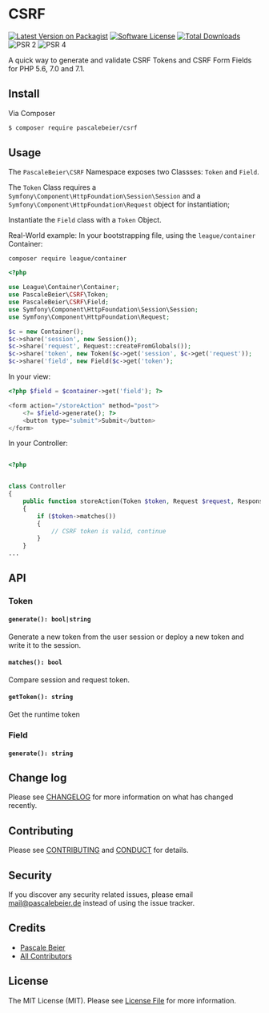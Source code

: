 # CSRF

[![Latest Version on Packagist][ico-version]][link-packagist]
[![Software License][ico-license]](LICENSE.md)
[![Total Downloads][ico-downloads]][link-downloads]
![PSR 2][ico-psr2]
![PSR 4][ico-psr4]

A quick way to generate and validate CSRF Tokens and CSRF Form Fields for PHP 5.6, 7.0 and 7.1.

## Install

Via Composer

``` bash
$ composer require pascalebeier/csrf
```

## Usage
The `PascaleBeier\CSRF` Namespace exposes two Classses: `Token` and `Field`.

The `Token` Class requires a `Symfony\Component\HttpFoundation\Session\Session` and a `Symfony\Component\HttpFoundation\Request`
object for instantiation;

Instantiate the `Field` class with a `Token` Object.

Real-World example: In your bootstrapping file, using the `league/container` Container:

`composer require league/container`

``` php
<?php

use League\Container\Container;
use PascaleBeier\CSRF\Token;
use PascaleBeier\CSRF\Field;
use Symfony\Component\HttpFoundation\Session\Session;
use Symfony\Component\HttpFoundation\Request;

$c = new Container();
$c->share('session', new Session());
$c->share('request', Request::createFromGlobals());
$c->share('token', new Token($c->get('session', $c->get('request'));
$c->share('field', new Field($c->get('token');
```

In your view:

``` php
<?php $field = $container->get('field'); ?>

<form action="/storeAction" method="post">
    <?= $field->generate(); ?>
    <button type="submit">Submit</button>
</form>
```

In your Controller:

``` php

<?php


class Controller
{
    public function storeAction(Token $token, Request $request, Response $response)
    {
        if ($token->matches())
        {
            // CSRF token is valid, continue
        }
    }
...
```

## API

### Token

#### `generate(): bool|string`

Generate a new token from the user session or deploy a new token and write it to the session.

#### `matches(): bool`

Compare session and request token.

#### `getToken(): string`

Get the runtime token

### Field

#### `generate(): string` 

## Change log

Please see [CHANGELOG](CHANGELOG.md) for more information on what has changed recently.

## Contributing

Please see [CONTRIBUTING](CONTRIBUTING.md) and [CONDUCT](CONDUCT.md) for details.

## Security

If you discover any security related issues, please email mail@pascalebeier.de instead of using the issue tracker.

## Credits

- [Pascale Beier][link-author]
- [All Contributors][link-contributors]

## License

The MIT License (MIT). Please see [License File](LICENSE.md) for more information.

[ico-version]: https://img.shields.io/packagist/v/PascaleBeier/Config.svg?style=flat-square
[ico-license]: https://img.shields.io/badge/license-MIT-brightgreen.svg?style=flat-square
[ico-downloads]: https://img.shields.io/packagist/dt/PascaleBeier/Config.svg?style=flat-square
[ico-psr2]: https://img.shields.io/badge/psr-2-brightgreen.svg
[ico-psr4]: https://img.shields.io/badge/psr-4-brightgreen.svg

[link-packagist]: https://packagist.org/packages/PascaleBeier/Config
[link-downloads]: https://packagist.org/packages/PascaleBeier/Config
[link-author]: https://github.com/PascaleBeier
[link-contributors]: ../../contributors
